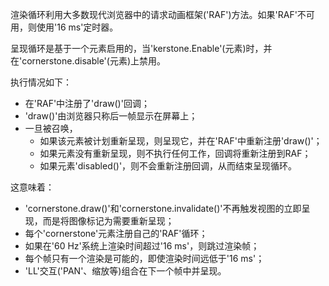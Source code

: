渲染循环利用大多数现代浏览器中的请求动画框架('RAF')方法。如果'RAF'不可用，则使用'16 ms'定时器。

呈现循环是基于一个元素启用的，当'kerstone.Enable'(元素)时，并在'cornerstone.disable'(元素)上禁用。

执行情况如下：
* 在'RAF'中注册了'draw()'回调；
* 'draw()'由浏览器只称后一帧显示在屏幕上； 
* 一旦被召唤，
  * 如果该元素被计划重新呈现，则呈现它，并在'RAF'中重新注册'draw()'；
  * 如果元素没有重新呈现，则不执行任何工作，回调将重新注册到RAF；
  * 如果元素'disabled()'，则不会重新注册回调，从而结束呈现循环。

这意味着：
* 'cornerstone.draw()'和'cornerstone.invalidate()'不再触发视图的立即呈现，而是将图像标记为需要重新呈现；
* 每个'cornerstone'元素注册自己的'RAF'循环；
* 如果在'60 Hz'系统上渲染时间超过'16 ms'，则跳过渲染帧； 
* 每个帧只有一个渲染是可能的，即使渲染时间远低于'16 ms'；
* 'LL'交互('PAN'、缩放等)组合在下一个帧中并呈现。